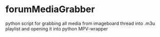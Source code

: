 # forumMediaGrabber
python script for grabbing all media from imageboard thread into .m3u playlist and opening it into python MPV-wrapper

